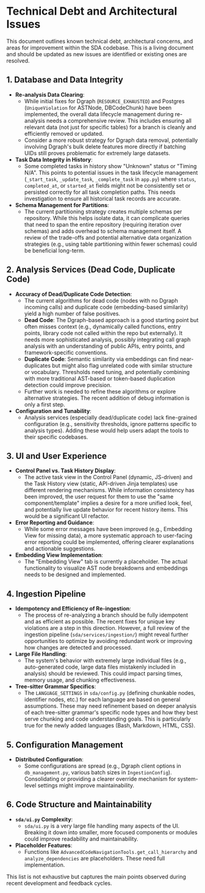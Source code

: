 # Technical Debt and Architectural Issues

This document outlines known technical debt, architectural concerns, and areas for improvement within the SDA codebase. This is a living document and should be updated as new issues are identified or existing ones are resolved.

## 1. Database and Data Integrity

*   **Re-analysis Data Clearing**:
    *   While initial fixes for Dgraph (`RESOURCE_EXHAUSTED`) and Postgres (`UniqueViolation` for ASTNode, DBCodeChunk) have been implemented, the overall data lifecycle management during re-analysis needs a comprehensive review. This includes ensuring all relevant data (not just for specific tables) for a branch is cleanly and efficiently removed or updated.
    *   Consider a more robust strategy for Dgraph data removal, potentially involving Dgraph's bulk delete features more directly if batching UIDs still proves problematic for extremely large datasets.
*   **Task Data Integrity in History**:
    *   Some completed tasks in history show "Unknown" status or "Timing N/A". This points to potential issues in the task lifecycle management (`_start_task`, `_update_task`, `_complete_task` in `app.py`) where `status`, `completed_at`, or `started_at` fields might not be consistently set or persisted correctly for all task completion paths. This needs investigation to ensure all historical task records are accurate.
*   **Schema Management for Partitions**:
    *   The current partitioning strategy creates multiple schemas per repository. While this helps isolate data, it can complicate queries that need to span the entire repository (requiring iteration over schemas) and adds overhead to schema management itself. A review of the trade-offs and potential alternative data organization strategies (e.g., using table partitioning within fewer schemas) could be beneficial long-term.

## 2. Analysis Services (Dead Code, Duplicate Code)

*   **Accuracy of Dead/Duplicate Code Detection**:
    *   The current algorithms for dead code (nodes with no Dgraph incoming calls) and duplicate code (embedding-based similarity) yield a high number of false positives.
    *   **Dead Code**: The Dgraph-based approach is a good starting point but often misses context (e.g., dynamically called functions, entry points, library code not called within the repo but externally). It needs more sophisticated analysis, possibly integrating call graph analysis with an understanding of public APIs, entry points, and framework-specific conventions.
    *   **Duplicate Code**: Semantic similarity via embeddings can find near-duplicates but might also flag unrelated code with similar structure or vocabulary. Thresholds need tuning, and potentially combining with more traditional AST-based or token-based duplication detection could improve precision.
    *   Further work is needed to refine these algorithms or explore alternative strategies. The recent addition of debug information is only a first step.
*   **Configuration and Tunability**:
    *   Analysis services (especially dead/duplicate code) lack fine-grained configuration (e.g., sensitivity thresholds, ignore patterns specific to analysis types). Adding these would help users adapt the tools to their specific codebases.

## 3. UI and User Experience

*   **Control Panel vs. Task History Display**:
    *   The active task view in the Control Panel (dynamic, JS-driven) and the Task History view (static, API-driven Jinja templates) use different rendering mechanisms. While information consistency has been improved, the user request for them to use the "same component/template" implies a desire for a more unified look, feel, and potentially live update behavior for recent history items. This would be a significant UI refactor.
*   **Error Reporting and Guidance**:
    *   While some error messages have been improved (e.g., Embedding View for missing data), a more systematic approach to user-facing error reporting could be implemented, offering clearer explanations and actionable suggestions.
*   **Embedding View Implementation**:
    *   The "Embedding View" tab is currently a placeholder. The actual functionality to visualize AST node breakdowns and embeddings needs to be designed and implemented.

## 4. Ingestion Pipeline

*   **Idempotency and Efficiency of Re-ingestion**:
    *   The process of re-analyzing a branch should be fully idempotent and as efficient as possible. The recent fixes for unique key violations are a step in this direction. However, a full review of the ingestion pipeline (`sda/services/ingestion/`) might reveal further opportunities to optimize by avoiding redundant work or improving how changes are detected and processed.
*   **Large File Handling**:
    *   The system's behavior with extremely large individual files (e.g., auto-generated code, large data files mistakenly included in analysis) should be reviewed. This could impact parsing times, memory usage, and chunking effectiveness.
*   **Tree-sitter Grammar Specifics**:
    *   The `LANGUAGE_SETTINGS` in `sda/config.py` (defining chunkable nodes, identifier nodes, etc.) for each language are based on general assumptions. These may need refinement based on deeper analysis of each tree-sitter grammar's specific node types and how they best serve chunking and code understanding goals. This is particularly true for the newly added languages (Bash, Markdown, HTML, CSS).

## 5. Configuration Management

*   **Distributed Configuration**:
    *   Some configurations are spread (e.g., Dgraph client options in `db_management.py`, various batch sizes in `IngestionConfig`). Consolidating or providing a clearer override mechanism for system-level settings might improve maintainability.

## 6. Code Structure and Maintainability

*   **`sda/ui.py` Complexity**:
    *   `sda/ui.py` is a very large file handling many aspects of the UI. Breaking it down into smaller, more focused components or modules could improve readability and maintainability.
*   **Placeholder Features**:
    *   Functions like `AdvancedCodeNavigationTools.get_call_hierarchy` and `analyze_dependencies` are placeholders. These need full implementation.

This list is not exhaustive but captures the main points observed during recent development and feedback cycles.
